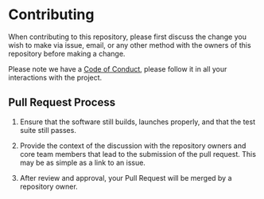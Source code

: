 # Contributing

When contributing to this repository, please first discuss the
change you wish to make via issue, email, or any other method with
the owners of this repository before making a change.

Please note we have a [Code of Conduct][coc], please follow it in all
your interactions with the project.

## Pull Request Process

1. Ensure that the software still builds, launches properly, and
   that the test suite still passes.

2. Provide the context of the discussion with the repository
   owners and core team members that lead to the submission of the
   pull request.  This may be as simple as a link to an issue.

3. After review and approval, your Pull Request will be merged by
   a repository owner.

[coc]: CONDUCT.md
